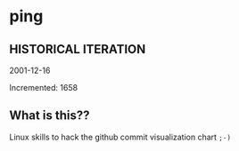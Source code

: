 # ping

## HISTORICAL ITERATION
2001-12-16

Incremented: 1658

## What is this?? 
Linux skills to hack the github commit visualization chart `;-)`
